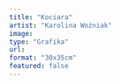 ```yaml
---
title: "Kociara"
artist: "Karolina Woźniak"
image:
type: "Grafika"
url:
format: "30x35cm"
featured: false
---
```


